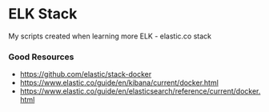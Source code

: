 # ELK Stack

My scripts created when learning more ELK - elastic.co stack


### Good Resources

- https://github.com/elastic/stack-docker
- https://www.elastic.co/guide/en/kibana/current/docker.html
- https://www.elastic.co/guide/en/elasticsearch/reference/current/docker.html
